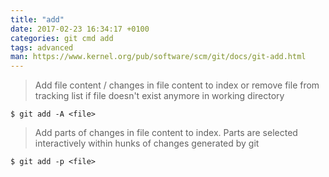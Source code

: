 ```yaml
---
title: "add"
date: 2017-02-23 16:34:17 +0100
categories: git cmd add
tags: advanced
man: https://www.kernel.org/pub/software/scm/git/docs/git-add.html
---
```


> Add file content / changes in file content to index or remove file from tracking list if file doesn't exist anymore in working directory
>
	$ git add -A <file>

<div></div> 

> Add parts of changes in file content to index. Parts are selected interactively within hunks of changes generated by git
> 
    $ git add -p <file>
